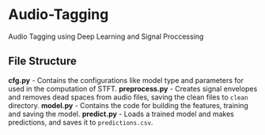 # Audio-Tagging
Audio Tagging using Deep Learning and Signal Proccessing

## File Structure
**cfg.py** - Contains the configurations like model type and parameters for used in the computation of STFT.
**preprocess.py** - Creates signal envelopes and removes dead spaces from audio files, saving the clean files to `clean` directory.
**model.py** - Contains the code for building the features, training and saving the model.
**predict.py** - Loads a trained model and makes predictions, and saves it to `predictions.csv`.
